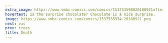 ```yaml
---
extra_image: https://www.smbc-comics.com/comics/153753598020180921after.png
hovertext: Is the surprise chocolate? Chocolate is a nice surprise.
image: https://www.smbc-comics.com/comics/1537535934-20180921.png
next: vas
prev: trees
title: Death
---
```

